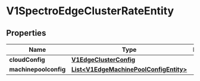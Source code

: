 # V1SpectroEdgeClusterRateEntity

## Properties
Name | Type | Description | Notes
------------ | ------------- | ------------- | -------------
**cloudConfig** | [**V1EdgeClusterConfig**](V1EdgeClusterConfig.md) |  |  [optional]
**machinepoolconfig** | [**List&lt;V1EdgeMachinePoolConfigEntity&gt;**](V1EdgeMachinePoolConfigEntity.md) |  |  [optional]
